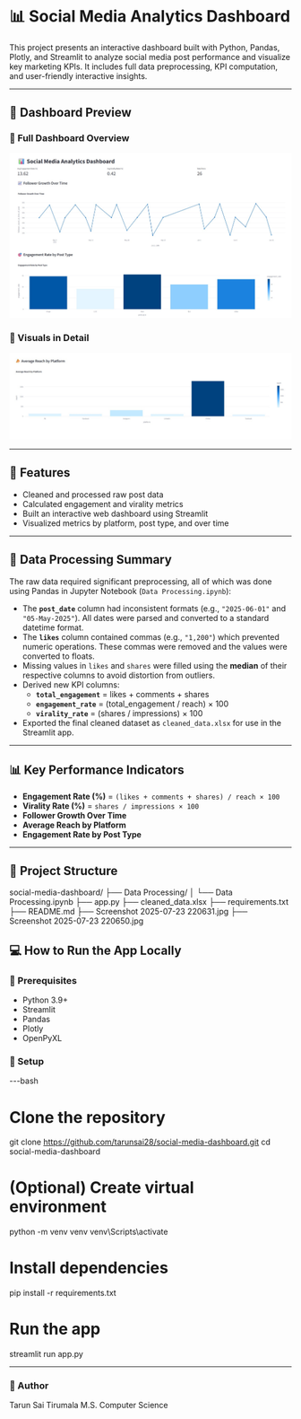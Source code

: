 # 📊 Social Media Analytics Dashboard

This project presents an interactive dashboard built with Python, Pandas, Plotly, and Streamlit to analyze social media post performance and visualize key marketing KPIs. It includes full data preprocessing, KPI computation, and user-friendly interactive insights.

---

## 📸 Dashboard Preview

### 🔹 Full Dashboard Overview
![Dashboard Overview](Screenshot%202025-07-23%20220631.jpg)

### 🔹 Visuals in Detail
![Platform Reach, Engagement, Growth](Screenshot%202025-07-23%20220650.jpg)

---

## 🚀 Features

- Cleaned and processed raw post data
- Calculated engagement and virality metrics
- Built an interactive web dashboard using Streamlit
- Visualized metrics by platform, post type, and over time

---

## 🔄 Data Processing Summary

The raw data required significant preprocessing, all of which was done using Pandas in Jupyter Notebook (`Data Processing.ipynb`):

- The **`post_date`** column had inconsistent formats (e.g., `"2025-06-01"` and `"05-May-2025"`). All dates were parsed and converted to a standard datetime format.
- The **`likes`** column contained commas (e.g., `"1,200"`) which prevented numeric operations. These commas were removed and the values were converted to floats.
- Missing values in `likes` and `shares` were filled using the **median** of their respective columns to avoid distortion from outliers.
- Derived new KPI columns:
  - **`total_engagement`** = likes + comments + shares
  - **`engagement_rate`** = (total_engagement / reach) × 100
  - **`virality_rate`** = (shares / impressions) × 100
- Exported the final cleaned dataset as `cleaned_data.xlsx` for use in the Streamlit app.

---

## 📊 Key Performance Indicators

- **Engagement Rate (%)** = `(likes + comments + shares) / reach × 100`
- **Virality Rate (%)** = `shares / impressions × 100`
- **Follower Growth Over Time**
- **Average Reach by Platform**
- **Engagement Rate by Post Type**

---

## 📂 Project Structure

social-media-dashboard/
├── Data Processing/
│ └── Data Processing.ipynb
├── app.py
├── cleaned_data.xlsx
├── requirements.txt
├── README.md
├── Screenshot 2025-07-23 220631.jpg
├── Screenshot 2025-07-23 220650.jpg

## 💻 How to Run the App Locally

### 🧰 Prerequisites

- Python 3.9+
- Streamlit
- Pandas
- Plotly
- OpenPyXL

### 🔧 Setup

---bash
# Clone the repository
git clone https://github.com/tarunsai28/social-media-dashboard.git
cd social-media-dashboard

# (Optional) Create virtual environment
python -m venv venv
venv\Scripts\activate

# Install dependencies
pip install -r requirements.txt

# Run the app
streamlit run app.py

---

### 👤 Author
Tarun Sai Tirumala
M.S. Computer Science
